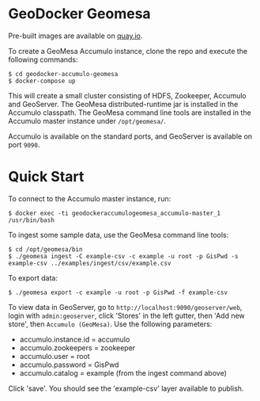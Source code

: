 # GeoDocker Geomesa

Pre-built images are available on [quay.io](https://quay.io/organization/geomesa).

To create a GeoMesa Accumulo instance, clone the repo and execute the following commands:

```
$ cd geodocker-accumulo-geomesa
$ docker-compose up
```

This will create a small cluster consisting of HDFS, Zookeeper, Accumulo and GeoServer. The GeoMesa
distributed-runtime jar is installed in the Accumulo classpath. The GeoMesa command line tools are
installed in the Accumulo master instance under `/opt/geomesa/`.

Accumulo is available on the standard ports, and GeoServer is available on port `9090`.

# Quick Start

To connect to the Accumulo master instance, run:

```
$ docker exec -ti geodockeraccumulogeomesa_accumulo-master_1 /usr/bin/bash
```

To ingest some sample data, use the GeoMesa command line tools:

```
$ cd /opt/geomesa/bin
$ ./geomesa ingest -C example-csv -c example -u root -p GisPwd -s example-csv ../examples/ingest/csv/example.csv
```

To export data:

```
$ ./geomesa export -c example -u root -p GisPwd -f example-csv
```

To view data in GeoServer, go to `http://localhost:9090/geoserver/web`, login with `admin:geoserver`, click
'Stores' in the left gutter, then 'Add new store', then `Accumulo (GeoMesa)`. Use the following parameters:

* accumulo.instance.id = accumulo
* accumulo.zookeepers = zookeeper
* accumulo.user = root
* accumulo.password = GisPwd
* accumulo.catalog = example (from the ingest command above)

Click 'save'. You should see the 'example-csv' layer available to publish.
